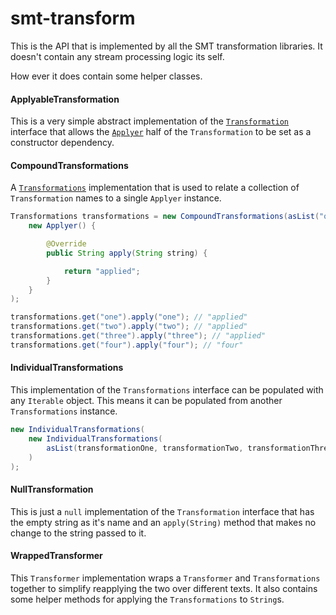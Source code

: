 smt-transform
===========

This is the API that is implemented by all the SMT transformation libraries. It doesn't contain any stream processing
logic its self.

How ever it does contain some helper classes.

#### ApplyableTransformation

This is a very simple abstract implementation of the [`Transformation`]() interface that allows the [`Applyer`]() half
of the `Transformation` to be set as a constructor dependency.

#### CompoundTransformations

A [`Transformations`]() implementation that is used to relate a collection of `Transformation` names to a single
`Applyer` instance.

```java
Transformations transformations = new CompoundTransformations(asList("one", "two", "three"),
    new Applyer() {

        @Override
        public String apply(String string) {

            return "applied";
        }
    }
);

transformations.get("one").apply("one"); // "applied"
transformations.get("two").apply("two"); // "applied"
transformations.get("three").apply("three"); // "applied"
transformations.get("four").apply("four"); // "four"
```

#### IndividualTransformations

This implementation of the `Transformations` interface can be populated with any `Iterable` object. This means it can be
populated from another `Transformations` instance.

```java
new IndividualTransformations(
    new IndividualTransformations(
        asList(transformationOne, transformationTwo, transformationThree)
    )
);
```
#### NullTransformation

This is just a `null` implementation of the `Transformation` interface that has the empty string as it's name and an
`apply(String)` method that makes no change to the string passed to it.

#### WrappedTransformer

This `Transformer` implementation wraps a `Transformer` and `Transformations` together to simplify reapplying the two
over different texts. It also contains some helper methods for applying the `Transformations` to `String`s.
